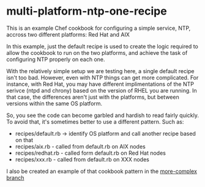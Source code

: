 # multi-platform-ntp-one-recipe

This is an example Chef cookbook for configuring a simple service, NTP, accross two different platforms: Red Hat and AIX

In this example, just the default recipe is used to create the logic required to allow the cookbook to run on the two platforms, and achieve the task of configuring NTP properly on each one.

With the relatively simple setup we are testing here, a single default recipe isn't too bad. However, even with NTP things can get more complicated.  For instance, with Red Hat, you may have different implimentations of the NTP serivce (ntpd and chrony) based on the version of RHEL you are running.  In that case, the differences aren't just with the platforms, but between versions within the same OS platform.

So, you see the code can become garbled and hardish to read fairly quickly.  To avoid that, it's sometimes better to use a different pattern. Such as:

* recipes/default.rb -> identify OS platform and call another recipe based on that
* recipes/aix.rb - called from default.rb on AIX nodes
* recipes/redhat.rb - called form default.rb on Red Hat nodes
* recipes/xxx.rb - called from default.rb on XXX nodes

I also be created an example of that cookbook pattern in the [more-complex branch](https://github.com/alanwthatcher/multi-platform-ntp-one-recipe/tree/more-complex)
